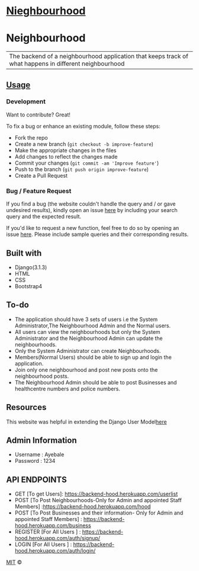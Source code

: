 # [Nieghbourhood](https://backend-hood.herokuapp.com/)
# Neighbourhood
<table>
<tr>
<td>
  The backend of a neighbourhood application that keeps track of what happens in different neighbourhood
</td>
</tr>
</table>

## [Usage](https://backend-hood.herokuapp.com/)

### Development
Want to contribute? Great!

To fix a bug or enhance an existing module, follow these steps:

- Fork the repo
- Create a new branch (`git checkout -b improve-feature`)
- Make the appropriate changes in the files
- Add changes to reflect the changes made
- Commit your changes (`git commit -am 'Improve feature'`)
- Push to the branch (`git push origin improve-feature`)
- Create a Pull Request 

### Bug / Feature Request

If you find a bug (the website couldn't handle the query and / or gave undesired results), kindly open an issue [here](https://github.com/Nelly-ayebale/Neighbourhood/issues/new) by including your search query and the expected result.

If you'd like to request a new function, feel free to do so by opening an issue [here](https://github.com/Nelly-ayebale/Neighbourhood/issues/new). Please include sample queries and their corresponding results.


## Built with 

- Django(3.1.3)
- HTML
- CSS
- Bootstrap4

## To-do
- The application should have 3 sets of users i.e the System Administrator,The Neighbourhood Admin and the Normal users.
- All users can view the neighbourhoods but only the System Administrator and the Neighbourhood Admin can update the neighbourhoods.
- Only the System Administrator can create Neighbourhoods.
- Members(Normal Users) should be able to sign up and login the application.
- Join only one neighbourhood and post new posts onto the neighbourhood posts.
- The Neighbourhood Admin should be able to post Businesses and healthcentre numbers and police numbers.


## Resources
This website was helpful in extending the Django User Model[here](https://simpleisbetterthancomplex.com/tutorial/2016/07/22/how-to-extend-django-user-model.html)

## Admin Information
- Username : Ayebale
- Password : 1234

## API ENDPOINTS
- GET [To get Users]: https://backend-hood.herokuapp.com/userlist
- POST [To Post Neighbourhoods-Only for Admin and appointed Staff Members] :https://backend-hood.herokuapp.com/hood
- POST [To Post Businesses and their information- Only for Admin and appointed Staff Members] : https://backend-hood.herokuapp.com/business
- REGISTER [For All Users ] : https://backend-hood.herokuapp.com/auth/signup/
- LOGIN [For All Users ] : https://backend-hood.herokuapp.com/auth/login/

[MIT](LICENSE) ©

